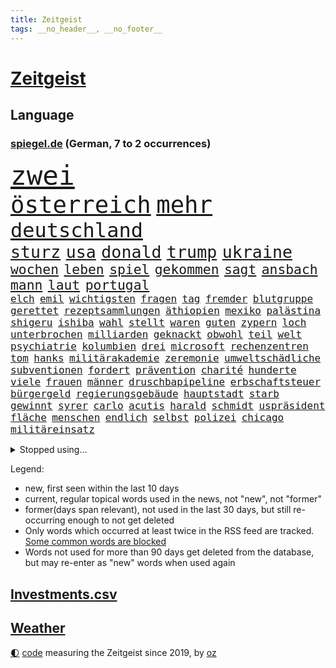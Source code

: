 ```yaml
---
title: Zeitgeist
tags: __no_header__, __no_footer__
---
```


# [Zeitgeist](https://oliz.io/zeitgeist/)

## Language

<h3><a href="https://www.spiegel.de" target="_blank">spiegel.de</a> (German, 7 to 2 occurrences)</h3>
<p style="font-family:monospace">
<span style="font-size:32pt"><a href="news_links.html#zwei" class="current">zwei</a></span>
<br>
<span style="font-size:28pt"><a href="news_links.html#österreich" class="current">österreich</a></span>
<span style="font-size:28pt"><a href="news_links.html#mehr" class="current">mehr</a></span>
<br>
<span style="font-size:24pt"><a href="news_links.html#deutschland" class="current">deutschland</a></span>
<br>
<span style="font-size:20pt"><a href="news_links.html#sturz" class="current">sturz</a></span>
<span style="font-size:20pt"><a href="news_links.html#usa" class="current">usa</a></span>
<span style="font-size:20pt"><a href="news_links.html#donald" class="current">donald</a></span>
<span style="font-size:20pt"><a href="news_links.html#trump" class="current">trump</a></span>
<span style="font-size:20pt"><a href="news_links.html#ukraine" class="current">ukraine</a></span>
<br>
<span style="font-size:16pt"><a href="news_links.html#wochen" class="current">wochen</a></span>
<span style="font-size:16pt"><a href="news_links.html#leben" class="current">leben</a></span>
<span style="font-size:16pt"><a href="news_links.html#spiel" class="current">spiel</a></span>
<span style="font-size:16pt"><a href="news_links.html#gekommen" class="current">gekommen</a></span>
<span style="font-size:16pt"><a href="news_links.html#sagt" class="current">sagt</a></span>
<span style="font-size:16pt"><a href="news_links.html#ansbach" class="new">ansbach</a></span>
<span style="font-size:16pt"><a href="news_links.html#mann" class="current">mann</a></span>
<span style="font-size:16pt"><a href="news_links.html#laut" class="current">laut</a></span>
<span style="font-size:16pt"><a href="news_links.html#portugal" class="current">portugal</a></span>
<br>
<span style="font-size:12pt"><a href="news_links.html#elch" class="new">elch</a></span>
<span style="font-size:12pt"><a href="news_links.html#emil" class="current">emil</a></span>
<span style="font-size:12pt"><a href="news_links.html#wichtigsten" class="current">wichtigsten</a></span>
<span style="font-size:12pt"><a href="news_links.html#fragen" class="current">fragen</a></span>
<span style="font-size:12pt"><a href="news_links.html#tag" class="current">tag</a></span>
<span style="font-size:12pt"><a href="news_links.html#fremder" class="current">fremder</a></span>
<span style="font-size:12pt"><a href="news_links.html#blutgruppe" class="new">blutgruppe</a></span>
<span style="font-size:12pt"><a href="news_links.html#gerettet" class="current">gerettet</a></span>
<span style="font-size:12pt"><a href="news_links.html#rezeptsammlungen" class="current">rezeptsammlungen</a></span>
<span style="font-size:12pt"><a href="news_links.html#äthiopien" class="new">äthiopien</a></span>
<span style="font-size:12pt"><a href="news_links.html#mexiko" class="current">mexiko</a></span>
<span style="font-size:12pt"><a href="news_links.html#palästina" class="current">palästina</a></span>
<span style="font-size:12pt"><a href="news_links.html#shigeru" class="current">shigeru</a></span>
<span style="font-size:12pt"><a href="news_links.html#ishiba" class="current">ishiba</a></span>
<span style="font-size:12pt"><a href="news_links.html#wahl" class="current">wahl</a></span>
<span style="font-size:12pt"><a href="news_links.html#stellt" class="current">stellt</a></span>
<span style="font-size:12pt"><a href="news_links.html#waren" class="current">waren</a></span>
<span style="font-size:12pt"><a href="news_links.html#guten" class="current">guten</a></span>
<span style="font-size:12pt"><a href="news_links.html#zypern" class="current">zypern</a></span>
<span style="font-size:12pt"><a href="news_links.html#loch" class="current">loch</a></span>
<span style="font-size:12pt"><a href="news_links.html#unterbrochen" class="current">unterbrochen</a></span>
<span style="font-size:12pt"><a href="news_links.html#milliarden" class="current">milliarden</a></span>
<span style="font-size:12pt"><a href="news_links.html#geknackt" class="new">geknackt</a></span>
<span style="font-size:12pt"><a href="news_links.html#obwohl" class="current">obwohl</a></span>
<span style="font-size:12pt"><a href="news_links.html#teil" class="current">teil</a></span>
<span style="font-size:12pt"><a href="news_links.html#welt" class="current">welt</a></span>
<span style="font-size:12pt"><a href="news_links.html#psychiatrie" class="current">psychiatrie</a></span>
<span style="font-size:12pt"><a href="news_links.html#kolumbien" class="current">kolumbien</a></span>
<span style="font-size:12pt"><a href="news_links.html#drei" class="current">drei</a></span>
<span style="font-size:12pt"><a href="news_links.html#microsoft" class="current">microsoft</a></span>
<span style="font-size:12pt"><a href="news_links.html#rechenzentren" class="current">rechenzentren</a></span>
<span style="font-size:12pt"><a href="news_links.html#tom" class="current">tom</a></span>
<span style="font-size:12pt"><a href="news_links.html#hanks" class="current">hanks</a></span>
<span style="font-size:12pt"><a href="news_links.html#militärakademie" class="new">militärakademie</a></span>
<span style="font-size:12pt"><a href="news_links.html#zeremonie" class="current">zeremonie</a></span>
<span style="font-size:12pt"><a href="news_links.html#umweltschädliche" class="new">umweltschädliche</a></span>
<span style="font-size:12pt"><a href="news_links.html#subventionen" class="current">subventionen</a></span>
<span style="font-size:12pt"><a href="news_links.html#fordert" class="current">fordert</a></span>
<span style="font-size:12pt"><a href="news_links.html#prävention" class="current">prävention</a></span>
<span style="font-size:12pt"><a href="news_links.html#charité" class="current">charité</a></span>
<span style="font-size:12pt"><a href="news_links.html#hunderte" class="current">hunderte</a></span>
<span style="font-size:12pt"><a href="news_links.html#viele" class="current">viele</a></span>
<span style="font-size:12pt"><a href="news_links.html#frauen" class="current">frauen</a></span>
<span style="font-size:12pt"><a href="news_links.html#männer" class="current">männer</a></span>
<span style="font-size:12pt"><a href="news_links.html#druschbapipeline" class="current">druschbapipeline</a></span>
<span style="font-size:12pt"><a href="news_links.html#erbschaftsteuer" class="new">erbschaftsteuer</a></span>
<span style="font-size:12pt"><a href="news_links.html#bürgergeld" class="current">bürgergeld</a></span>
<span style="font-size:12pt"><a href="news_links.html#regierungsgebäude" class="new">regierungsgebäude</a></span>
<span style="font-size:12pt"><a href="news_links.html#hauptstadt" class="current">hauptstadt</a></span>
<span style="font-size:12pt"><a href="news_links.html#starb" class="current">starb</a></span>
<span style="font-size:12pt"><a href="news_links.html#gewinnt" class="current">gewinnt</a></span>
<span style="font-size:12pt"><a href="news_links.html#syrer" class="current">syrer</a></span>
<span style="font-size:12pt"><a href="news_links.html#carlo" class="current">carlo</a></span>
<span style="font-size:12pt"><a href="news_links.html#acutis" class="new">acutis</a></span>
<span style="font-size:12pt"><a href="news_links.html#harald" class="current">harald</a></span>
<span style="font-size:12pt"><a href="news_links.html#schmidt" class="current">schmidt</a></span>
<span style="font-size:12pt"><a href="news_links.html#uspräsident" class="current">uspräsident</a></span>
<span style="font-size:12pt"><a href="news_links.html#fläche" class="current">fläche</a></span>
<span style="font-size:12pt"><a href="news_links.html#menschen" class="current">menschen</a></span>
<span style="font-size:12pt"><a href="news_links.html#endlich" class="current">endlich</a></span>
<span style="font-size:12pt"><a href="news_links.html#selbst" class="current">selbst</a></span>
<span style="font-size:12pt"><a href="news_links.html#polizei" class="current">polizei</a></span>
<span style="font-size:12pt"><a href="news_links.html#chicago" class="current">chicago</a></span>
<span style="font-size:12pt"><a href="news_links.html#militäreinsatz" class="current">militäreinsatz</a></span>
</p>
<details>
<summary>Stopped using...</summary>
<p class="former" style="font-size:12pt">
dienstag(1781) depressionen(1780) olaf(1780) madrid(1779) phase(1779) plus(1779) welle(1779) behörde(1778) weitergeht(1778) aufgerufen(1777) biden(1777) bitten(1777) brücke(1777) facebook(1777) treffer(1777) verlegt(1777) genannt(1776) gerichtshof(1776) juden(1776) verteilt(1776) geäußert(1775) profitiert(1775) reich(1775) scheinen(1775) untersuchungen(1775) botschaften(1774) eindruck(1774) mitglied(1774) müssten(1774) software(1774) anwälte(1773) becker(1773) meinem(1773) bundespräsident(1772) dreimal(1772) eingestellt(1772) investitionen(1772) konzerne(1772) scholz(1772) steinmeier(1772) super(1772) verhaftet(1772) anteil(1771) april(1771) besonderen(1771) bull(1771) morgen(1771) red(1771) sicherheitskräfte(1771) äußerungen(1770) gehe(1769) infektion(1769) rät(1769) sports(1769) bedenken(1768) militärs(1768) oppositionelle(1767) erhielt(1766) lügen(1766) werbung(1766) distanziert(1765) forderte(1765) kopf(1765) opfern(1765) trainiert(1765) bewegen(1764) antwort(1763) chefin(1763) erkrankung(1763) gekauft(1763) klimapolitik(1763) spekuliert(1763) treten(1763) expräsident(1762) anhänger(1761) aufgenommen(1761) ermittlern(1760) aufhalten(1758) tiefen(1758) licht(1757) motiv(1756) eigenes(1754) nah(1754) näher(1754) klimaschutz(1753) schrecken(1753) überleben(1753) reduzieren(1750) stürzen(1750) journalist(1749) stress(1748) training(1748) größere(1745) provoziert(1744) halbe(1742) iranischen(1742) kandidatur(1742) dramatischen(1737) einblicke(1726) liberalen(1726) karlsruhe(1719) abschluss(1716) langjährige(1666) autobauer(1659) expräsidenten(1650) charles(1577) spiegelreporter(1533) ausnahme(1519) ohnehin(1510) börsen(1452) gehälter(1441) straftaten(1423) spezielle(1409) halbes(1397) betrüger(1380) gestört(1375) seltene(1362) weiten(1327) überwachung(1318) mut(1281) beschuss(1264) eingetroffen(1250) langsam(1248) besetzten(1239) antisemitische(1223) schlamm(1205) prinzessin(1187) angehörigen(1160) partnerin(1150) thüringens(1149) dramatische(1141) legal(1129) nation(1106) versehen(1044) todesstrafe(1023) flugabwehr(1012) gesprengt(1006) lauter(994) wechselte(993) gedroht(991) mächtige(986) praxis(971) viertagewoche(962) vorstand(958) vermögen(942) marode(937) lauf(921) unruhe(917) duisburg(895) wiederwahl(874) trikot(845) arabischen(832) diebstahl(830) schlagabtausch(819) sizilien(809) drastische(807) pass(776) höheren(761) nächster(757) torwart(749) zweifelt(739) kandidiert(737) knie(732) körperliche(730) jubeln(727) momente(725) boeing(703) verfolgte(699) fehlte(690) version(688) beschuldigt(687) aufruhr(686) besetzung(686) eustaaten(686) nominierung(669) wild(658) spiegelredakteurin(653) adam(650) abschiebung(644) unterschätzt(639) beyoncé(638) student(635) magic(631) indischen(626) historischer(614) wahre(608) finanziellen(605) teamkollegen(602) schritte(596) wahr(591) firmenchef(590) le(588) anthony(584) schritten(584) gesetzliche(580) minus(579) senator(569) erleichtert(560) zurückziehen(560) justin(550) wütet(543) freut(541) gerieten(540) ausmacht(538) rheinmetall(537) stewart(535) outfits(532) schülerinnen(529) klettert(527) fehlern(526) kriegsführung(511) dokumentation(508) noah(506) drin(503) einbruch(498) ernannt(496) unseres(496) figuren(490) weber(487) verspielt(485) systematisch(476) beweist(475) beliebtesten(464) späten(462) france(460) verbrenneraus(459) stehe(453) steven(450) herum(439) co₂ausstoß(435) /(433) papa(431) smith(431) urteile(431) indische(425) bewahrt(421) beschert(414) zeichnen(414) saskia(409) kandidieren(404) katzen(402) inlandsgeheimdienst(398) abbrechen(393) drehen(392) merkt(392) geurteilt(388) konkret(386) tanzte(384) verzweifelt(383) scheiterten(379) zögern(378) mittag(372) nächstes(372) autokraten(369) siedler(367) ifoinstituts(365) verpasste(365) konzernchef(364) weitermachen(363) khan(361) unterbringung(358) nutzerinnen(354) organisierte(353) beweis(348) verwandelt(346) alex(342) winkt(342) anzahl(341) bewirbt(340) eingestuft(340) zwang(336) 2500(335) energiepreise(333) washingtons(333) stärkt(332) ausgerichtet(328) dreieinhalb(328) königreich(327) annäherung(326) bka(325) unbeeindruckt(325) combs(322) diddy(322) sean(322) verwandten(322) anzeigen(321) strohe(319) eilt(317) veranstaltungen(314) vorsorglich(314) adhs(313) stromausfälle(311) stanley(310) antisemitischen(308) maler(306) exporte(302) gestimmt(302) qualifiziert(302) mitgeteilt(297) leere(296) durchsuchungen(295) jake(291) überzieht(290) überlegt(289) exchef(285) gelder(285) millionenbetrag(284) ruhen(284) 72(283) hingerichtet(282) kongress(280) winden(280) klimaziele(277) cdupolitikerin(276) altkanzler(274) zuschüsse(274) pompeji(273) 500000(272) abgestimmt(272) töne(271) brandanschlag(269) scharfer(269) 57(267) betreuung(265) versus(265) drohung(264) unionsfraktion(264) übergeben(264) französin(261) realistisch(260) verzögerungen(259) leichte(257) steuer(255) verließen(254) netflixserie(253) ergab(251) general(251) verzicht(251) rückkehrer(249) spurensuche(248) spielraum(246) zündet(246) antrittsbesuch(244) wiederum(241) schülern(240) erwartete(239) heide(238) gebühr(236) schlagzeuger(236) schmuggel(236) empfehlen(234) solch(234) überstehen(234) souveränität(233) angeklagten(232) entsprechendes(232) selbstkritik(232) batteriehersteller(231) bewertung(231) kaninchen(230) schönheit(228) gold(227) mail(227) konstruktiv(225) milliardenschwere(225) gläubigen(224) ingolstadt(223) rücksicht(222) privat(221) zuhause(220) jene(216) firewall(213) aufgefallen(210) taxi(210) außenhandel(206) geisel(204) gesunde(203) winde(203) lernt(201) posts(201) verbesserung(201) lärm(200) manuela(200) premiere(200) wohnmobil(200) notenbank(199) tausender(198) bargeld(195) unterzeichnet(192) auszuschließen(191) bonus(191) boom(191) entwickelte(190) berlinerin(188) erden(187) spielberg(185) niedrigere(184) witkoff(184) abitur(183) aufruf(183) marie(183) oper(183) schranken(183) kulturstaatsminister(182) wohlstand(182) aufgegeben(181) verträge(181) osbourne(180) ozzy(180) usaid(180) faszination(179) milliardeninvestitionen(179) absitzen(178) roland(178) beherrschen(174) verschafft(173) längerer(172) auszug(171) engagieren(171) gedachten(171) grenzregion(171) langfristigen(171) opa(171) wuppertal(171) aufatmen(170) saniert(170) taktik(170) verbinden(170) kollaps(169) debütalbum(168) reichsbürgergruppe(168) 25jähriger(167) slogan(167) systems(166) g(165) brücken(164) krachte(164) gesamtes(163) überzahl(163) just(162) jünger(162) konzentriert(162) luis(162) diplomat(160) dreist(160) 24jährigen(159) 1860(158) bulgarische(158) geht’s(157) grausame(157) ukrainern(157) 56(156) detmold(156) erhöhung(156) wortgefecht(156) hingelegt(155) kriegsgebiet(155) wunden(155) scham(154) verdammt(154) beteiligte(153) bär(153) büttner(153) munich(153) wahrzeichen(153) bundesweiten(152) statistik(151) wiederaufnahme(151) bestellen(150) no(149) rütteln(149) zielt(149) drohnenattacke(148) experimente(148) ökologischen(148) beugen(147) flügen(147) liberaler(147) schwesig(147) wels(147) zivilbevölkerung(147) johansson(146) kürzer(146) marinemanöver(146) scarlett(146) brasilianische(144) clark(143) gigantischen(143) zollstreits(143) prozesses(141) verkürzen(141) netanyahuregierung(140) poleposition(140) qualifying(140) weitreichenden(140) überschreitet(140) begehrten(139) freispruch(139) jurist(139) erkelenz(138) freistaat(138) junta(138) kalender(138) tirol(138) bernie(137) fußstapfen(137) josh(135) kiefer(135) ablaufen(134) stich(134) tourismus(134) gwyneth(133) paltrow(133) tatsächliche(133) beliebten(132) geburtenrate(132) fitzek(131) reserviert(131) taiwans(131) geheim(130) wolfram(130) zurückkehren(130) nationalspielerinnen(129) airbus(128) funktion(128) lies(128) lyon(128) ostern(128) satellitenbilder(128) siedlern(128) wertvolle(128) aufschluss(127) ermordete(127) juliane(127) mls(127) spiegelreporterin(127) bemerkenswerter(126) wirtschaftsvertreter(126) datenvolumen(125) enormen(125) carrie(124) fahrräder(124) kleinem(124) varianten(124) beruhigen(123) erwähnte(123) propagandavideo(123) ausspioniert(122) brandenburgs(122) evakuieren(122) fernverkehr(122) hasan(121) kultusminister(121) ambitionierten(120) booker(120) cory(120) renault(120) rüstungsgeschäft(120) rüstungskonzern(120) sonntagmorgen(120) weinen(120) messe(119) schulz(119) sozialausgaben(119) abgelöst(118) nintendo(118) wall(118) arbeite(117) digitalministerium(117) geeignet(117) inspiriert(117) umgehend(117) handelsverband(116) kämpften(116) stalker(116) exporteure(115) kürzester(115) ritter(115) neuköllner(114) zollkeule(114) überflutungen(114) atombombenabwurf(113) elizabeth(113) hiroshima(113) abgaben(112) audretsch(112) epstein(112) jobcenter(112) katholiken(112) ministerin(112) portion(112) testet(112) ungleich(112) hammer(111) kläger(111) finanzministerium(110) portal(110) gerichtshofs(109) journal(109) parteiinterne(109) südtirol(109) wohnsitz(109) spendet(108) tue(108) unterfangen(108) kategorisch(107) label(107) südamerika(107) verpflichtung(107) don(106) handgepäck(106) haushaltsausschuss(106) selfie(106) verstört(106) 135(105) deep(105) intensiv(105) jenna(105) lebewesen(105) ortega(105) videoaufnahmen(105) woelki(105) köpfe(104) unverantwortlich(104) wednesday(104) filmstar(103) kletterte(103) beweismittel(102) parteigelder(102) asche(101) gepäck(101) weimer(101) ärmeren(101) niedriger(100) interessenten(99) elektroantrieb(98) farce(98) kippt(98) kremlsprecher(98) meistertitel(98) passagieren(98) anlage(97) mahmoud(97) setzten(97) aufgebaut(96) summer(96) indiana(95) tiergarten(95) vorsatz(95) bundeswirtschaftsministerin(94) gastronomie(94) grenzt(94) lukas(94) vertagt(94) worklifebalance(94) buffett(93) warren(93) 25jährige(92) regelung(92) rumort(92) erholen(91) gravierenden(91) konsumgeständnis(91) nordamerika(91) stufen(91) trail(91) vernichtung(91) wanderweg(91) annahmen(90) anziehen(90) beobachtungen(90) gehege(90) iraner(90) merzregierung(90) peak(90) wildberger(90) bundesfinanzminister(89) gonzález(89) grausamen(89) hubig(89) jette(89) mclarenfahrer(89) neuverschuldung(89) nietzard(89) tagelange(89) ungesund(89) lehrerverband(88) saporischschja(88) transfeindlichkeit(88) weltbild(88) wenigsten(88) zusammenbruch(88) afrikanerin(87) ausgelesen(87) mossad(87) polizeiangaben(87) sexvideos(87) tiefsee(87) vorgaben(87) 122(86) bürokratieabbau(86) chatgptanbieter(86) beisein(85) charlotte(85) likes(85) nationaltorwart(85) regierende(85) theorien(85) töteten(85) cohen(84) dünn(84) grausamkeit(84) inácio(84) luiz(84) lula(84) riskant(84) unvereinbarkeitsbeschluss(84) atombomben(83) freigibt(83) gedruckt(83) mützenich(83) robotaxis(83) vorm(83) wadephuls(83) abstecher(82) aufsehenerregenden(82) finaleinzug(82) floridas(82) leverkusener(82) picasso(82) populär(82) rissen(82) schwierigste(82) digitalminister(81) prideparade(81) schleppte(81) steine(81) stellvertretender(81) versäumnisse(81) anwältin(80) kleinsten(80) vegetarische(80) arbeitszeit(79) saudiarabischen(79) weltuntergang(79) cruise(78) formel1rennen(78) landeskriminalamt(78) arbeitsumfeld(77) aushandeln(77) desantis(77) erläutert(77) fronten(77) optimistischer(77) techunternehmen(77) virtuellen(77) aktivismus(76) beschreiben(76) einbringen(76) gerissen(76) gilmore(76) handelskonflikte(76) massentourismus(76) nachtragend(76) sandler(76) sanierungen(76) staatsgäste(76) zwecke(76) zwischenstopp(76) gesamtsieg(75) jet(75) mauritius(75) mittelstaedt(75) verzweifeln(75) widmet(75) 2002(74) kunde(74) schnellsten(74) terry(74) toxisches(74) gestohlene(73) politikwechsel(73) rambo(73) schwerfällt(73) sicheren(73) urheberrecht(73) fahrerinnen(72) fies(72) flugzeugbauer(72) heilig(72) kardashian(72) trauern(72) 182(71) antwortet(71) christi(71) entsendet(71) gereinigt(71) gigabyte(71) mobilfunkempfang(71) proben(71) registrierte(71) schrittweise(71) dammbruch(70) erpressen(70) erwirbt(70) evie(70) grillmeisterschaft(70) kreise(70) rekordzahl(70) zwanzig(70) lehnte(69) längeren(69) schadsoftware(69) stagnation(69) anstehendes(68) coast(68) schutt(68) xmal(68) cyberkriminelle(67) gegenzug(67) like(67) mg(67) mitmenschen(67) seitz(67) that(67) ausgebaut(66) bundestagsabgeordnete(66) championsleaguetitel(66) karol(66) nawrocki(66) sensationell(66) signalisieren(66) umweltminister(66) aberkennung(65) cameron(65) digitalisierung(65) extremistischer(65) ferienanlage(65) kräften(65) maus(65) nase(65) stau(65) verurteilter(65) alnassr(64) fehlerhafte(64) pendlerpauschale(64) torpedieren(64) abschlussbericht(63) achtziger(63) beobachteten(63) desinformation(63) fukushima(63) hilfssystem(63) hungernden(63) kippen(63) schwächeln(63) defizite(62) zurückholen(62) errechnet(61) exaußenministerin(61) korruptionsaffäre(61) magnum(61) pablo(61) sozialleistungen(61) carsharinganbieter(60) drohende(60) einzuführen(60) erpressung(60) miles(60) patientin(60) universum(60) brust(59) eingebracht(59) geliebtes(59) lesbar(59) traditionshaus(59) grünejugendchefin(58) herzlich(58) kulturschaffende(58) mecklenburgvorpommerns(58) mindestalter(58) basieren(57) energiebedarf(57) filmcharaktere(57) herhalten(57) kompetenzen(57) sorten(57) verstappens(57) wiederholte(57) ächzen(57) künstlern(56) tyrannosaurus(56) verschleppten(56) verzögerung(56) befassen(55) parlamentarier(55) vorgedrungen(55) wasserkrise(55) automobilindustrie(54) blechlawine(54) magabewegung(54) shirin(54) atomwissenschaftler(53) ausstattung(53) biontech(53) erschütterte(53) ressort(53) vernünftig(53) goldschakal(52) haseloff(52) lämmer(52) nuklearanlage(52) oberkörper(52) verarbeitung(52) weltreise(52) befanden(51) cduabgeordnete(51) kerstin(51) norwegischen(51) passagierflugzeug(51) regionalzug(51) springerstiefel(51) todesurteil(51) betrügerische(50) hobbit(50) importen(50) kindesentführung(50) staatsschutz(50) waggons(50) atmen(49) basketballerin(49) beeindruckenden(49) favoritin(49) verheerend(49) öldepot(49) brennenden(48) capri(48) grüner(48) moritz(48) verkehrsministerium(48) verstrichen(48) ankurbeln(47) chen(47) ferraris(47) parker(47) soße(47) stromschlag(47) gefundenen(46) konzertbesucher(46) unbegrenzte(46) wirtschaftswachstum(46) zünden(46) adriana(45) appellieren(45) lauten(45) leblos(45) abgebrannt(44) bombenangriff(44) bradshaw(44) deutschpolnischen(44) mitfahren(44) wesentlichen(44) gerichten(43) improvisierten(43) miniwachstum(43) feldzug(42) produkt(42) seetang(42) sergio(42) zügen(42) impfungen(41) mikroplastik(41) verschwendet(41) wählergruppen(41) agrarminister(40) angola(40) geschwächt(40) glaubwürdigkeit(40) hommage(40) millionenschweren(40) privatjets(40) trainingslager(40) waffensystemen(40) 1903(39) cowboy(39) interpretiert(39) musikfestivals(39) provokanten(39) taylorjohnson(39) alois(38) angehoben(38) grauen(38) kriegskurs(38) lindsay(38) mahlzeiten(38) sachsenanhalts(38) umgekommen(38) vermeintlich(38) überwachen(38) antiisraelische(37) baldige(37) erpresst(37) ragt(37) abschiebegefängnis(36) erzbistum(36) flaschenpost(36) geschworene(36) offenlegung(36) toll(36) buenos(35) cduwirtschaftsministerin(35) meisterschaften(35) relevante(35) schwitzen(35) ständiges(35) teiler(35) ussängerin(35) vernünftige(35) gamer(34) intime(34) alarmieren(33) craig(33) einiger(33) gendersprache(33) jubiläum(33) ködern(33) sacken(33) verstoße(33) verwüstung(33) falschem(32) großfamilien(32) kratzt(32) rivalen(32) verfasst(32) ac/dc(31) ergebnissen(31) erreger(31) gelben(31) jahrhunderten(31) kette(31) mel(31) profitierte(31) wirksam(31) angeschlagenen(30) gefährlichste(30) machtverlust(30) zehntel(30) cartertour(29) elba(29) flop(29) frankreichrundfahrt(29) hathaway(29) idris(29) kartelle(29) kontinente(29) leichten(29) schlechtere(29) südküste(29) verenden(29) 67(28) bedeuteten(28) lenkt(28) propagandavideos(28) reiseziel(28) vizechef(28) abschreckung(27) einsätze(27) geschrumpft(27) gesetzesvorhaben(27) juristin(27) lebensmitteln(27) staatsanwaltschaften(27) umfragewerte(27) währung(27) zurücktreten(27) besatzung(26) cas(26) geschmack(26) jane(26) klimafolgen(26) lyles(26) monieren(26) optisch(26) smartphonetarife(26) umstimmen(26) wacken(26) zusammenhängen(26) überhöhte(26) bouffier(25) burkhard(25) ertrinken(25) flirt(25) gap(25) labubus(25) brisant(24) cherry(24) dolomiten(24) finanzexperten(24) gelbe(24) gelegenheitsjobs(24) republikanern(24) superman(24) verbreiteten(24) verletzter(24) exklusive(23) gedauert(23) ludwig(23) nora(23) schwimmwm(23) spitzensport(23) wegfall(23) überzeugungsarbeit(23) berichterstattung(22) durchschnittlich(22) kraftwerk(22) olympischen(22) richterkandidatin(22) verhärtet(22) zollpläne(22) abgenommen(21) cain(21) datenanalyse(21) dean(21) rettungsmission(21) schüchternheit(21) umsatzstärkste(21) wegovy(21) weltmeisterin(21) darbietung(20) drauf(20) einfuhren(20) maralago(20) testspiel(20) unbequem(20) allerletzten(19) doktorarbeit(19) epsteinakten(19) klemm(19) landwirtschaftsministeriums(19) lieferando(19) liter(19) socialmediapost(19) staatsanwältin(19) umstieg(19) aufgeklärt(18) brüdern(18) millionengeschäft(18) ostküste(18) rechtlich(18) torsten(18) autonomes(17) colbert(17) covorsitzende(17) dosb(17) ereignissen(17) heikel(17) jemals(17) porto(17) tatsächlich …(17) badekleidung(16) basketballstar(16) kletterkünste(16) vergibt(16) vertrieben(16) 55jähriger(15) abgestürzten(15) ahnung(15) emmynominierung(15) erlaubnis(15) patriotsysteme(15) ressorts(15) unbeirrt(15) vermeintlicher(15) ausgestiegen(14) betrugsvorwurf(14) ismaik(14) murdoch(14) putschversuchs(14) pöbeleien(14) sommerferiendebatte(14) usfirma(14) zurückgezahlt(14) kadaver(13) moraes(13) naturschutzbund(13) sofortigen(13) strandes(13) arbeitslose(12) bundespräsidentin(12) festigen(12) fossil(12) kinofilms(12) rapperin(12) wahldebakel(12) abwurf(11) aushungerung(11) brandt(11) katastrophalen(11) kimodelle(11) mitleidenschaft(11) passion(11) unsinn(11)
</p>
</details>
<p>Legend:
<ul>
<li><span class="new">new</span>, first seen within the last 10 days</li>
<li><span class="current">current</span>, regular topical words used in the news, not "new", not "former"</li>
<li><span class="former">former(days span relevant)</span>, not used in the last 30 days, but still re-occurring enough to not get deleted</li>
<li>Only words which occurred at least twice in the RSS feed are tracked. <a href="language/filters.py">Some common words are blocked</a></li>
<li>Words not used for more than 90 days get deleted from the database, but may re-enter as "new" words when used again</li>
</ul>
</p>

## [Investments](investments.html)[.csv](investments.csv)

## [Weather](weather.html)

<footer>
<a href="javascript:toggleTheme()" class="nav">🌓</a>
<a href="https://github.com/ooz/zeitgeist">code</a> measuring the Zeitgeist since 2019, by <a href="https://oliz.io">oz</a>
</footer>
